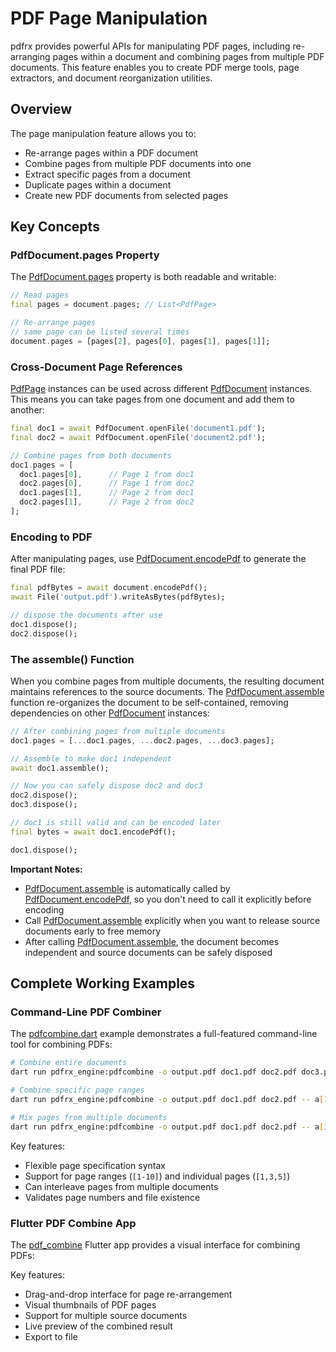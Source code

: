 # PDF Page Manipulation

pdfrx provides powerful APIs for manipulating PDF pages, including re-arranging pages within a document and combining pages from multiple PDF documents. This feature enables you to create PDF merge tools, page extractors, and document reorganization utilities.

## Overview

The page manipulation feature allows you to:

- Re-arrange pages within a PDF document
- Combine pages from multiple PDF documents into one
- Extract specific pages from a document
- Duplicate pages within a document
- Create new PDF documents from selected pages

## Key Concepts

### PdfDocument.pages Property

The [PdfDocument.pages](https://pub.dev/documentation/pdfrx_engine/latest/pdfrx_engine/PdfDocument/pages.html) property is both readable and writable:

```dart
// Read pages
final pages = document.pages; // List<PdfPage>

// Re-arrange pages
// same page can be listed several times
document.pages = [pages[2], pages[0], pages[1], pages[1]];
```

### Cross-Document Page References

[PdfPage](https://pub.dev/documentation/pdfrx_engine/latest/pdfrx_engine/PdfPage-class.html) instances can be used across different [PdfDocument](https://pub.dev/documentation/pdfrx_engine/latest/pdfrx_engine/PdfDocument-class.html) instances. This means you can take pages from one document and add them to another:

```dart
final doc1 = await PdfDocument.openFile('document1.pdf');
final doc2 = await PdfDocument.openFile('document2.pdf');

// Combine pages from both documents
doc1.pages = [
  doc1.pages[0],      // Page 1 from doc1
  doc2.pages[0],      // Page 1 from doc2
  doc1.pages[1],      // Page 2 from doc1
  doc2.pages[1],      // Page 2 from doc2
];
```

### Encoding to PDF

After manipulating pages, use [PdfDocument.encodePdf](https://pub.dev/documentation/pdfrx_engine/latest/pdfrx_engine/PdfDocument/encodePdf.html) to generate the final PDF file:

```dart
final pdfBytes = await document.encodePdf();
await File('output.pdf').writeAsBytes(pdfBytes);

// dispose the documents after use
doc1.dispose();
doc2.dispose();
```

### The assemble() Function

When you combine pages from multiple documents, the resulting document maintains references to the source documents. The [PdfDocument.assemble](https://pub.dev/documentation/pdfrx_engine/latest/pdfrx_engine/PdfDocument/assemble.html) function re-organizes the document to be self-contained, removing dependencies on other [PdfDocument](https://pub.dev/documentation/pdfrx_engine/latest/pdfrx_engine/PdfDocument-class.html) instances:

```dart
// After combining pages from multiple documents
doc1.pages = [...doc1.pages, ...doc2.pages, ...doc3.pages];

// Assemble to make doc1 independent
await doc1.assemble();

// Now you can safely dispose doc2 and doc3
doc2.dispose();
doc3.dispose();

// doc1 is still valid and can be encoded later
final bytes = await doc1.encodePdf();

doc1.dispose();
```

**Important Notes:**

- [PdfDocument.assemble](https://pub.dev/documentation/pdfrx_engine/latest/pdfrx_engine/PdfDocument/assemble.html) is automatically called by [PdfDocument.encodePdf](https://pub.dev/documentation/pdfrx_engine/latest/pdfrx_engine/PdfDocument/encodePdf.html), so you don't need to call it explicitly before encoding
- Call [PdfDocument.assemble](https://pub.dev/documentation/pdfrx_engine/latest/pdfrx_engine/PdfDocument/assemble.html) explicitly when you want to release source documents early to free memory
- After calling [PdfDocument.assemble](https://pub.dev/documentation/pdfrx_engine/latest/pdfrx_engine/PdfDocument/assemble.html), the document becomes independent and source documents can be safely disposed

## Complete Working Examples

### Command-Line PDF Combiner

The [pdfcombine.dart](../packages/pdfrx_engine/example/pdfcombine.dart) example demonstrates a full-featured command-line tool for combining PDFs:

```bash
# Combine entire documents
dart run pdfrx_engine:pdfcombine -o output.pdf doc1.pdf doc2.pdf doc3.pdf -- a b c

# Combine specific page ranges
dart run pdfrx_engine:pdfcombine -o output.pdf doc1.pdf doc2.pdf -- a[1-10] b[5-15]

# Mix pages from multiple documents
dart run pdfrx_engine:pdfcombine -o output.pdf doc1.pdf doc2.pdf -- a[1-3] b a[4-6] b[1-2]
```

Key features:

- Flexible page specification syntax
- Support for page ranges (`[1-10]`) and individual pages (`[1,3,5]`)
- Can interleave pages from multiple documents
- Validates page numbers and file existence

### Flutter PDF Combine App

The [pdf_combine](../packages/pdfrx/example/pdf_combine/) Flutter app provides a visual interface for combining PDFs:

Key features:

- Drag-and-drop interface for page re-arrangement
- Visual thumbnails of PDF pages
- Support for multiple source documents
- Live preview of the combined result
- Export to file
